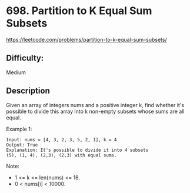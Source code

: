 # 698. Partition to K Equal Sum Subsets

https://leetcode.com/problems/partition-to-k-equal-sum-subsets/

## Difficulty:

Medium

## Description

Given an array of integers nums and a positive integer k, 
find whether it's possible to divide this array into k 
non-empty subsets whose sums are all equal.

Example 1:
```
Input: nums = [4, 3, 2, 3, 5, 2, 1], k = 4
Output: True
Explanation: It's possible to divide it into 4 subsets 
(5), (1, 4), (2,3), (2,3) with equal sums.
```

Note:
- 1 <= k <= len(nums) <= 16.
- 0 < nums[i] < 10000.
